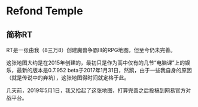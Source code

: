 # Refond Temple
## 简称RT

  RT是一张由我（8三万8）创建魔兽争霸III的RPG地图，但至今仍未完善。
  
  这张地图大约是在2015年创建的，最初只是作为高中仅有的几节“电脑课”上的娱乐，最新的版本是0.7.952 beta于2017年1月31日，然鹅，由于一些我自身的原因（就是传说中的弃坑），这张地图得时间就定格于此。
  
  几天前，2019年5月1日，我又拾起了这张地图，打算完善之后投稿到网易官方对战平台。

